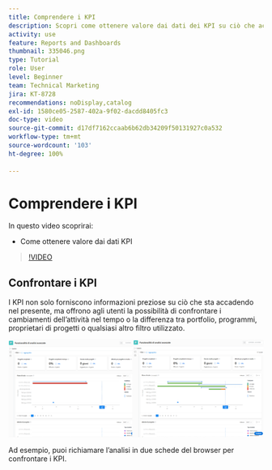 ```yaml
---
title: Comprendere i KPI
description: Scopri come ottenere valore dai dati dei KPI su ciò che accade nel presente e sulle tendenze del passato.
activity: use
feature: Reports and Dashboards
thumbnail: 335046.png
type: Tutorial
role: User
level: Beginner
team: Technical Marketing
jira: KT-8728
recommendations: noDisplay,catalog
exl-id: 1580ce05-2587-402a-9f02-dacdd8405fc3
doc-type: video
source-git-commit: d17df7162ccaab6b62db34209f50131927c0a532
workflow-type: tm+mt
source-wordcount: '103'
ht-degree: 100%

---
```


# Comprendere i KPI

In questo video scoprirai:

* Come ottenere valore dai dati KPI

>[!VIDEO](https://video.tv.adobe.com/v/335046/?quality=12&learn=on&enablevpops)

## Confrontare i KPI

I KPI non solo forniscono informazioni preziose su ciò che sta accadendo nel presente, ma offrono agli utenti la possibilità di confrontare i cambiamenti dell’attività nel tempo o la differenza tra portfolio, programmi, proprietari di progetti o qualsiasi altro filtro utilizzato.

![Immagine che mostra due schede del browser affiancate](assets/section-2-0.png)

Ad esempio, puoi richiamare l’analisi in due schede del browser per confrontare i KPI.
